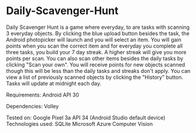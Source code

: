# Daily-Scavenger-Hunt

Daily Scavenger Hunt is a game where everyday, to are tasks with scanning 3 everyday objects. By 
clicking the blue upload button besides the task, the Android photopicker will launch and you will 
select an item. You will gain points when you scan the correct item and for everyday you complete 
all three tasks, you build your 7 day streak. A higher streak will give you more points per scan. 
You can also scan other items besides the daily tasks by clicking "Scan your own". 
You will receive points for new objects scanned though this will be less than the daily tasks and 
streaks don't apply. You can view a list of previously scanned objects by clicking the "History" 
button. Tasks will update at midnight each day.

Requirements:
Android API 30

Dependencies: 
Volley

Tested on: Google Pixel 3a API 34 (Android Studio default device)
Technologies used: 
SQLite
Microsoft Azure Computer Vision